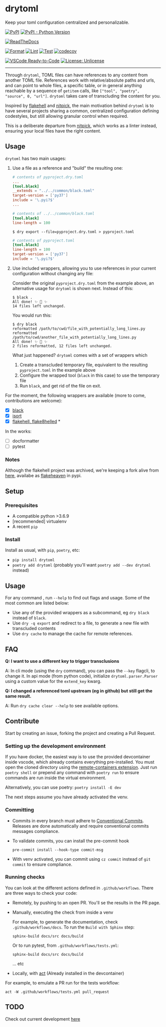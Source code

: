 # drytoml

Keep your toml configuration centralized and personalizable.


[![PyPI](https://img.shields.io/pypi/v/drytoml?color=yellow)](https://pypi.org/project/drytoml/)
[![PyPI - Python Version](https://img.shields.io/pypi/pyversions/drytoml)](https://www.python.org/downloads/)

[![ReadTheDocs](https://readthedocs.org/projects/drytoml/badge/?version=latest)](https://drytoml.readthedocs.io/en/latest/)

[![Format](https://github.com/pwoolvett/drytoml/workflows/Format/badge.svg)](https://github.com/pwoolvett/drytoml/actions?query=workflow%3AFormat)
[![Lint](https://github.com/pwoolvett/drytoml/workflows/Lint/badge.svg)](https://github.com/pwoolvett/drytoml/actions?query=workflow%3ALint)
[![Test](https://github.com/pwoolvett/drytoml/workflows/Test/badge.svg)](https://github.com/pwoolvett/drytoml/actions?query=workflow%3ATest)
[![codecov](https://codecov.io/gh/pwoolvett/drytoml/branch/master/graph/badge.svg?token=YXO8NDUU0G)](https://codecov.io/gh/pwoolvett/drytoml)

[![VSCode Ready-to-Code](https://img.shields.io/badge/devcontainer-enabled-blue?logo=docker)](https://code.visualstudio.com/docs/remote/containers)
[![License: Unlicense](https://img.shields.io/badge/license-UNLICENSE-white.svg)](http://unlicense.org/)


---


Through `drytoml`, TOML files can have references to any content from another TOML file.
References work with relative/absolute paths and urls, and can point to whole files, a
specific table, or in general anything reachable by a sequence of `getitem` calls, like
`["tool", "poetry", "source", 0, "url"]`. `drytoml` takes care of transcluding the
content for you.

Inspired by [flakehell](https://pypi.org/project/flakehell/) and
[nitpick](https://pypi.org/project/nitpick/), the main motivation behind `drytoml` is to
have several projects sharing a common, centralized configuration defining codestyles,
but still allowing granular control when required.

This is a deliberate departure from [nitpick](https://pypi.org/project/nitpick/), which
works as a linter instead, ensuring your local files have the right content.


## Usage

`drytoml` has two main usages:

1. Use a file as a reference and "build" the resulting one:

    ```toml
    # contents of pyproject.dry.toml
    ...
    [tool.black]
    __extends = "../../common/black.toml"
    target-version = ['py37']
    include = '\.pyi?$'
    ...
    ```

    ```toml
    # contents of ../../common/black.toml
    [tool.black]
    line-length = 100
    ```

   ```console
   $ dry export --file=pyproject.dry.toml > pyproject.toml
   ```

    ```toml
    # contents of pyproject.toml
    [tool.black]
    line-length = 100
    target-version = ['py37']
    include = '\.pyi?$'
    ```

2. Use included wrappers, allowing you to use references in your current configuration
   without changing any file:

   Consider the original `pyproject.dry.toml` from the example above, an alternative
   usage for `drytoml` is shown next. Instead of this:

   ```console
   $ black .
   All done! ✨ 🍰 ✨
   14 files left unchanged.
   ```

   You would run this:

   ```console
   $ dry black
   reformatted /path/to/cwd/file_with_potentially_long_lines.py
   reformatted /path/to/cwd/another_file_with_potentially_long_lines.py
   All done! ✨ 🍰 ✨
   2 files reformatted, 12 files left unchanged.
   ```

   What just happened? `drytoml` comes with a set of wrappers which

   1. Create a transcluded temporary file, equivalent to the resulting `pyproject.toml`
      in the example above
   2. Configure the wrapped tool (`black` in this case) to use the temporary file
   3. Run `black`, and get rid of the file on exit.


For the moment, the following wrappers are available (more to come, contributions are
welcome):

* [x] [black](https://github.com/psf/black)
* [x] [isort](https://pycqa.github.io/isort/)
* [x] [flakehell, flake8helled](https://github.com/life4/flakehell) *

In the works:
* [ ] docformatter
* [ ] pytest

### Notes

Although the flakehell project was archived, we're keeping a fork alive from
[here](https://github.com/pwoolvett/flakehell), availabe as
[flakeheaven](https://pypi.org/project/flakeheaven) in pypi.


## Setup

### Prerequisites

  * A compatible python >3.6.9
  * [recommended] virtualenv
  * A recent `pip`

### Install

  Install as usual, with `pip`, `poetry`, etc:

* `pip install drytoml`
* `poetry add drytoml` (probably you'll want `poetry add --dev drytoml` instead)

## Usage

For any command , run `--help` to find out flags and usage.
Some of the most common are listed below:

* Use any of the provided wrappers as a subcommand, eg `dry black` instead of `black`.
* Use `dry -q export` and redirect to a file, to generate a new file with transcluded
  contents
* Use `dry cache` to manage the cache for remote references.



## FAQ

**Q: I want to use a different key to trigger transclusions**

   A: In cli mode (using the `dry` command), you can pass the `--key` flagcli, to change
   it. In api mode (from python code), initialize `drytoml.parser.Parser` using a
   custom value for the `extend_key` kwarg.


**Q: I changed a referenced toml upstream (eg in github) but still get the same result.**

   A: Run `dry cache clear --help` to see available options.

## Contribute

Start by creating an issue, forking the project and creating a Pull Request.

### Setting up the development environment

If you have docker, the easiest way is to use the provided devcontainer inside vscode,
which already contains everything pre-installed. You must open the cloned directory
using the [remote-containers extension](https://marketplace.visualstudio.com/items?itemName=ms-vscode-remote.remote-containers).
Just run `poetry shell` or prepend any command with `poetry run` to ensure commands
are run inside the virtual environment.

Alternatively, you can use poetry: `poetry install -E dev`

The next steps assume you have already activated the venv.

### Committing

* Commits in every branch must adhere to [Conventional Commits](https://www.conventionalcommits.org/en/v1.0.0/).
  Releases are done automatically and require conventional commits messages compliance.

* To validate commits, you can install the pre-commit hook

  ```console
  pre-commit install --hook-type commit-msg
  ```

* With venv activated, you can commit using `cz commit` instead of `git commit` to
  ensure compliance.

### Running checks

You can look at the different actions defined in `.github/workflows`. There are three
ways to check your code:

* Remotely, by pushing to an open PR. You'll se the results in the PR page.

* Manually, executing the check from inside a venv

  For example, to generate the documentation, check `.github/workflows/docs`. To run the
  `Build with Sphinx` step:

  ```console
  sphinx-build docs/src docs/build
  ```

  Or to run pytest, from `.github/workflows/tests.yml`:

  ```console
  sphinx-build docs/src docs/build
  ```

  ... etc

* Locally, with [act](https://github.com/nektos/act) (Already installed in the
  devcontainer)

For example, to emulate a PR run for the tests workflow:
  
 ```console
 act -W .github/workflows/tests.yml pull_request
 ```

## TODO

Check out current development [here](https://github.com/pwoolvett/drytoml/projects/2)
